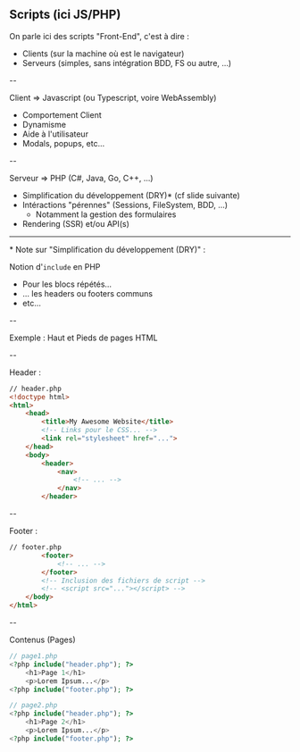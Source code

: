 ## Scripts (ici JS/PHP)

On parle ici des scripts "Front-End", c'est à dire :
+ Clients (sur la machine où est le navigateur)
+ Serveurs (simples, sans intégration BDD, FS ou autre, ...)

--

Client => Javascript (ou Typescript, voire WebAssembly)
+ Comportement Client
+ Dynamisme
+ Aide à l'utilisateur
+ Modals, popups, etc...

--

Serveur => PHP (C#, Java, Go, C++, ...)
+ Simplification du développement (DRY)* (cf slide suivante)
+ Intéractions "pérennes" (Sessions, FileSystem, BDD, ...)
    + Notamment la gestion des formulaires
+ Rendering (SSR) et/ou API(s)

---

\* Note sur "Simplification du développement (DRY)" :

Notion d'`include` en PHP

+ Pour les blocs répétés...
+ ... les headers ou footers communs
+ etc...

--

Exemple : Haut et Pieds de pages HTML

--

Header :
```html
// header.php
<!doctype html>
<html>
    <head>
        <title>My Awesome Website</title>
        <!-- Links pour le CSS... -->
        <link rel="stylesheet" href="...">
    </head>
    <body>
        <header>
            <nav>
                <!-- ... -->
            </nav>
        </header>
```

--

Footer :
```html
// footer.php
        <footer>
            <!-- ... -->
        </footer>
        <!-- Inclusion des fichiers de script -->
        <!-- <script src="..."></script> -->
    </body>
</html>
```

--

Contenus (Pages)

```php
// page1.php
<?php include("header.php"); ?>
    <h1>Page 1</h1>
    <p>Lorem Ipsum...</p>
<?php include("footer.php"); ?>
```

```php
// page2.php
<?php include("header.php"); ?>
    <h1>Page 2</h1>
    <p>Lorem Ipsum...</p>
<?php include("footer.php"); ?>
```